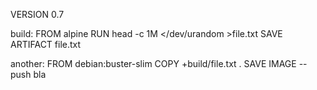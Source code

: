 VERSION 0.7

build:
    FROM alpine
    RUN head -c 1M </dev/urandom >file.txt
    SAVE ARTIFACT file.txt

another:
    FROM debian:buster-slim
    COPY +build/file.txt .
    SAVE IMAGE --push bla